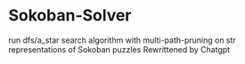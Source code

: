 # Sokoban-Solver
run dfs/a_star search algorithm with multi-path-pruning on str representations of Sokoban puzzles
Rewrittened by Chatgpt
